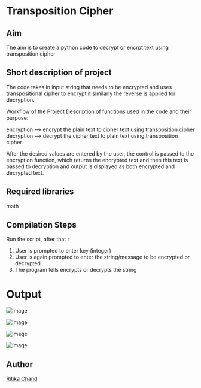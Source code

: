 # Transposition Cipher


## Aim

The aim is to create a python code to decrypt or encrpt text using transposition cipher

## Short description of project

The code takes in input string that needs to be encrypted and uses transpositional cipher to encrypt it similarly the reverse is applied for decryption.

Workflow of the Project
Description of functions used in the code and their purpose:

encryption --> encrypt the plain text to cipher text using transposition cipher
decryption --> decrypt the cipher text to plain text using transposition cipher


After the desired values are entered by the user, the control is passed to the encryption function, which returns the encrypted text and then this text is passed to decryption and output is displayed as both encrypted and decrypted text.

## Required libraries

math

## Compilation Steps
Run the script, after that :

 1. User is prompted to enter key (integer)
 2. User is again prompted to enter the string/message to be encrypted or decrypted
 3. The program tells encrypts or decrypts the string



# Output

![image](https://user-images.githubusercontent.com/70155541/125498461-65c45be2-6e91-431a-8c6b-fd15d87109e5.png)


![image](https://user-images.githubusercontent.com/70155541/125506736-f09aa9f2-5b93-4b1f-8c6c-25ce4c6fa0f6.png)


![image](https://user-images.githubusercontent.com/70155541/125506516-b68e90be-c216-4960-b98f-877e96d42415.png)


![image](https://user-images.githubusercontent.com/70155541/125506409-3bc2eb41-bb8e-47b7-89ce-3edb53bb78ac.png)

## Author
[Ritika Chand](https://github.com/RC2208)


